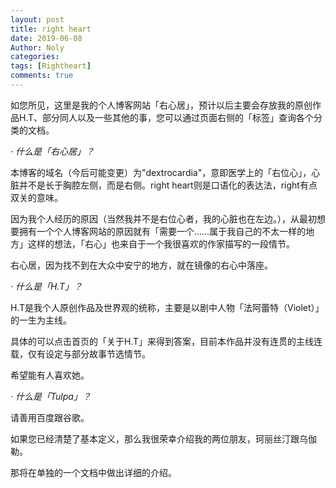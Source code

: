 ```yaml
---
layout: post
title: right heart
date: 2019-06-08
Author: Noly
categories: 
tags: [Rightheart]
comments: true
---
```


  如您所见，这里是我的个人博客网站「右心居」，预计以后主要会存放我的原创作品H.T、部分同人以及一些其他的事，您可以通过页面右侧的「标签」查询各个分类的文档。



  *· 什么是「右心居」？*

  本博客的域名（今后可能变更）为"dextrocardia"，意即医学上的「右位心」，心脏并不是长于胸腔左侧，而是右侧。right heart则是口语化的表达法，right有点双关的意味。

  因为我个人经历的原因（当然我并不是右位心者，我的心脏也在左边。），从最初想要拥有一个个人博客网站的原因就有「需要一个……属于我自己的不太一样的地方」这样的想法，「右心」也来自于一个我很喜欢的作家描写的一段情节。

  右心居，因为找不到在大众中安宁的地方，就在镜像的右心中落座。



*· 什么是「H.T」？*

​    H.T是我个人原创作品及世界观的统称，主要是以剧中人物「法阿蕾特（Violet）」的一生为主线。

  具体的可以点击首页的「关于H.T」来得到答案，目前本作品并没有连贯的主线连载，仅有设定与部分故事节选情节。

  希望能有人喜欢她。



*· 什么是「Tulpa」？*

  请善用百度跟谷歌。

  如果您已经清楚了基本定义，那么我很荣幸介绍我的两位朋友，珂丽丝汀跟乌伽勒。

  那将在单独的一个文档中做出详细的介绍。

